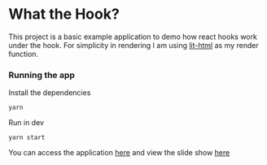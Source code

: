 # What the Hook?

This project is a basic example application to demo how react hooks work under the hook. For simplicity in rendering I am using [lit-html](https://lit-html.polymer-project.org/) as my render function.


### Running the app

Install the dependencies

`yarn`

Run in dev

`yarn start`

You can access the application [here](http://localhost:1234/index.html) and view the slide show [here](http://localhost:1234/slides.html)
